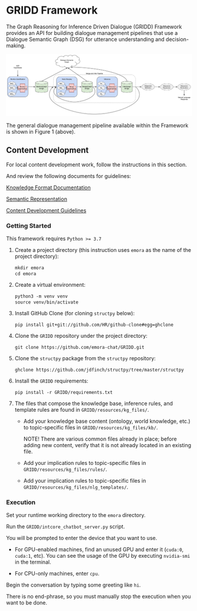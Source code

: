 # GRIDD Framework

The Graph Reasoning for Inference Driven Dialogue (GRIDD) Framework provides an API 
for building dialogue management pipelines that use a Dialogue Semantic Graph (DSG) for 
utterance understanding and decision-making.

![](docs/img/gridd_diagram.svg)

The general dialogue management pipeline available within the Framework 
is shown in Figure 1 (above).  

## Content Development

For local content development work, follow the instructions in this section.

And review the following documents for guidelines:

[Knowledge Format Documentation](https://docs.google.com/document/d/1mfdZIY09JwZ-DN4eBmIpxQ9phItEbrJqD5d1QtFKBN8/edit?usp=sharing)

[Semantic Representation](https://github.com/emora-chat/GRIDD/blob/main/docs/SemanticRepresentation.md)

[Content Development Guidelines](https://github.com/emora-chat/GRIDD/wiki/Content-Development-Guidelines)

### Getting Started

This framework requires `Python >= 3.7`

1. Create a project directory (this instruction uses `emora` as the name of the project directory):
   ```
   mkdir emora
   cd emora
   ```
1. Create a virtual environment:
   ```
   python3 -m venv venv
   source venv/bin/activate
   ```
1. Install GitHub Clone (for cloning `structpy` below):
   ```
   pip install git+git://github.com/HR/github-clone#egg=ghclone
   ```
1. Clone the `GRIDD` repository under the project directory:
   ```
   git clone https://github.com/emora-chat/GRIDD.git
   ```
1. Clone the `structpy` package from the `structpy` repository:
   ```
   ghclone https://github.com/jdfinch/structpy/tree/master/structpy
   ```
1. Install the `GRIDD` requirements:
   ```
   pip install -r GRIDD/requirements.txt
   ```
1. The files that compose the knowledge base, inference rules, and template rules are found in `GRIDD/resources/kg_files/`.

   * Add your knowledge base content (ontology, world knowledge, etc.) to topic-specific files in `GRIDD/resources/kg_files/kb/`.
        
     NOTE! There are various common files already in place; before adding new content, verify that it is not already located in an existing file.
   
   * Add your implication rules to topic-specific files in `GRIDD/resources/kg_files/rules/`.
   
   * Add your implication rules to topic-specific files in `GRIDD/resources/kg_files/nlg_templates/`.


### Execution

Set your runtime working directory to the `emora` directory.

Run the `GRIDD/intcore_chatbot_server.py` script.

You will be prompted to enter the device that you want to use. 

* For GPU-enabled machines, find an unused GPU and enter it (`cuda:0`, `cuda:1`, etc). 
You can see the usage of the GPU by executing `nvidia-smi` in the terminal.

* For CPU-only machines, enter `cpu`.

Begin the conversation by typing some greeting like `hi`.

There is no end-phrase, so you must manually stop the execution when you want to be done.


